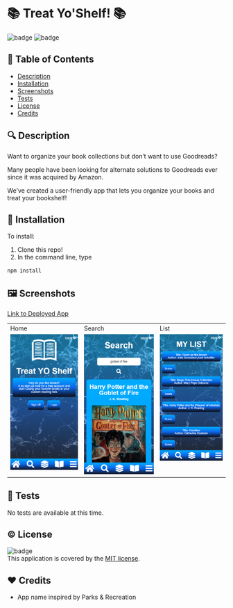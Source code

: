 
# :books: Treat Yo'Shelf! :books:

![badge](https://img.shields.io/badge/license-MIT-brightgreen) ![badge](https://img.shields.io/github/repo-size/hstor3/treat-yo-shelf)

## 📖 Table of Contents
- [Description](#description)
- [Installation](#install)
- [Screenshots](#screenshots)
- [Tests](#tests)
- [License](#license)
- [Credits](#credits)

## 🔍 Description <a name="description"></a>
Want to organize your book collections but don’t want to use Goodreads?

Many people have been looking for alternate solutions to Goodreads ever since it was acquired by Amazon.

We’ve created a user-friendly app that lets you organize your books and treat your bookshelf!

## 💾 Installation <a name="install"></a>
To install:
1. Clone this repo!
2. In the command line, type 
```sh
npm install
```

## 🖼️ Screenshots <a name="screenshots"></a>

[Link to Deployed App](https://treatyourshelf.herokuapp.com/)

<table>
  <tr>
    <td>Home</td><td>Search</td><td>List</td>
  </tr>
  <tr style="vertical-align:top">
    <td style="vertical-align:top"> <img src="assets/home-page.png"> </td><td style="vertical-align:top"> <img src="assets/search-result-page.png"> </td><td style="vertical-align:top"> <img src="assets/list-page.png"> </td>
  </tr>
 </table>


## 📝 Tests <a name="tests"></a>
No tests are available at this time.

## © License <a name="license"></a>
![badge](https://img.shields.io/badge/license-MIT-brightgreen)
<br />
This application is covered by the [MIT license](LICENSE.md). 

## ❤️ Credits <a name="credits"></a>
* App name inspired by Parks & Recreation
